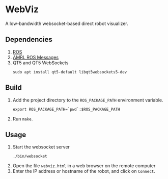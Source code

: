 # WebViz

A low-bandwidth websocket-based direct robot visualizer.

## Dependencies

1. [ROS](http://wiki.ros.org/Installation/)
1. [AMRL ROS Messages](https://github.com/ut-amrl/amrl_msgs)
1. QT5 and QT5 WebSockets
    ```
    sudo apt install qt5-default libqt5websockets5-dev
    ```

## Build

1. Add the project directory to the `ROS_PACKAGE_PATH` environment variable.
    ```
    export ROS_PACKAGE_PATH=`pwd`:$ROS_PACKAGE_PATH
    ```
1. Run `make`.

## Usage

1. Start the websocket server
    ```
    ./bin/websocket
    ```
1. Open the file `webviz.html` in a web browser on the remote computer
1. Enter the IP address or hostname of the robot, and click on `Connect`.